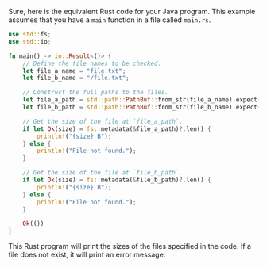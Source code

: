 Sure, here is the equivalent Rust code for your Java program. This example assumes that you have a `main` function in a file called `main.rs`.

```rust
use std::fs;
use std::io;

fn main() -> io::Result<()> {
    // Define the file names to be checked.
    let file_a_name = "file.txt";
    let file_b_name = "/file.txt";

    // Construct the full paths to the files.
    let file_a_path = std::path::PathBuf::from_str(file_a_name).expect("Failed to create path for file A");
    let file_b_path = std::path::PathBuf::from_str(file_b_name).expect("Failed to create path for file B");

    // Get the size of the file at `file_a_path`.
    if let Ok(size) = fs::metadata(&file_a_path)?.len() {
        println!("{size} B");
    } else {
        println!("File not found.");
    }

    // Get the size of the file at `file_b_path`.
    if let Ok(size) = fs::metadata(&file_b_path)?.len() {
        println!("{size} B");
    } else {
        println!("File not found.");
    }

    Ok(())
}
```

This Rust program will print the sizes of the files specified in the code. If a file does not exist, it will print an error message.
